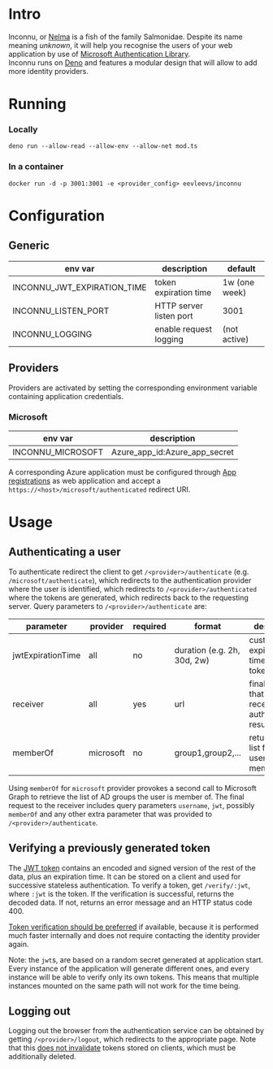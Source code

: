 # Intro

Inconnu, or [Nelma](https://en.wikipedia.org/wiki/Nelma) is a fish of the family Salmonidae. Despite its name meaning *unknown*, it will help you recognise the users of your web application by use of [Microsoft Authentication Library](https://docs.microsoft.com/en-us/azure/active-directory/develop/msal-overview).  
Inconnu runs on [Deno](https://deno.land/) and features a modular design that will allow to add more identity providers.

# Running

### Locally
```deno run --allow-read --allow-env --allow-net mod.ts```

### In a container
```docker run -d -p 3001:3001 -e <provider_config> eevleevs/inconnu```

# Configuration

## Generic

| env var                     | description             | default       |
| --------------------------- | ----------------------- | ------------- |
| INCONNU_JWT_EXPIRATION_TIME | token expiration time   | 1w (one week) |
| INCONNU_LISTEN_PORT         | HTTP server listen port | 3001          |
| INCONNU_LOGGING             | enable request logging  | (not active)  |

## Providers

Providers are activated by setting the corresponding environment variable containing application credentials.

### Microsoft


| env var           | description                   |
| ----------------- | ----------------------------- |
| INCONNU_MICROSOFT | Azure_app_id:Azure_app_secret |

A corresponding Azure application must be configured through [App registrations](https://portal.azure.com/#view/Microsoft_AAD_RegisteredApps/ApplicationsListBlade) as web application and accept a `https://<host>/microsoft/authenticated` redirect URI.

# Usage

## Authenticating a user

To authenticate redirect the client to get `/<provider>/authenticate` (e.g. `/microsoft/authenticate`), which redirects to the authentication provider where the user is identified, which redirects to `/<provider>/authenticated` where the tokens are generated, which redirects back to the requesting server. Query parameters to `/<provider>/authenticate` are:

| parameter         | provider  | required | format                      | description                                                |
| ----------------- | --------- | -------- | --------------------------- | ---------------------------------------------------------- |
| jwtExpirationTime | all       | no       | duration (e.g. 2h, 30d, 2w) | custom expiration time for tokens                          |
| receiver          | all       | yes      | url                         | final address that will receive the authentication results |
| memberOf          | microsoft | no       | group1,group2,...           | returns input list filtered by user membership             |

Using `memberOf` for `microsoft` provider provokes a second call to Microsoft Graph to retrieve the list of AD groups the user is member of. 
The final request to the receiver includes query parameters `username`, `jwt`, possibly `memberOf` and any other extra parameter that was provided to `/<provider>/authenticate`. 

## Verifying a previously generated token

The [JWT token](https://en.wikipedia.org/wiki/JSON_Web_Token) contains an encoded and signed version of the rest of the data, plus an expiration time. It can be stored on a client and used for successive stateless authentication. To verify a token, get `/verify/:jwt`, where `:jwt` is the token. If the verification is successful, returns the decoded data. If not, returns an error message and an HTTP status code 400.

<u>Token verification should be preferred</u> if available, because it is performed much faster internally and does not require contacting the identity provider again.

Note: the `jwt`s, are based on a random secret generated at application start. Every instance of the application will generate different ones, and every instance will be able to verify only its own tokens. This means that multiple instances mounted on the same path will not work for the time being.

## Logging out

Logging out the browser from the authentication service can be obtained by getting `/<provider>/logout`, which redirects to the appropriate page. Note that this <u>does not invalidate</u> tokens stored on clients, which must be additionally deleted.
